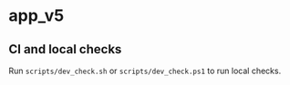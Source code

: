# app_v5

## CI and local checks

Run `scripts/dev_check.sh` or `scripts/dev_check.ps1` to run local checks.
